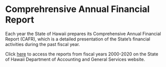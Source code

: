 # Comprehrensive Annual Financial Report
Each year the State of Hawaii prepares its Comprehensive Annual Financial Report (CAFR), which is a detailed presentation of the State’s financial activities during the past fiscal year.

Click [here](https://ags.hawaii.gov/accounting/annual-financial-reports/) to access the reports from fiscal years 2000-2020 on the State of Hawaii Department of Accounting and General Services website.
